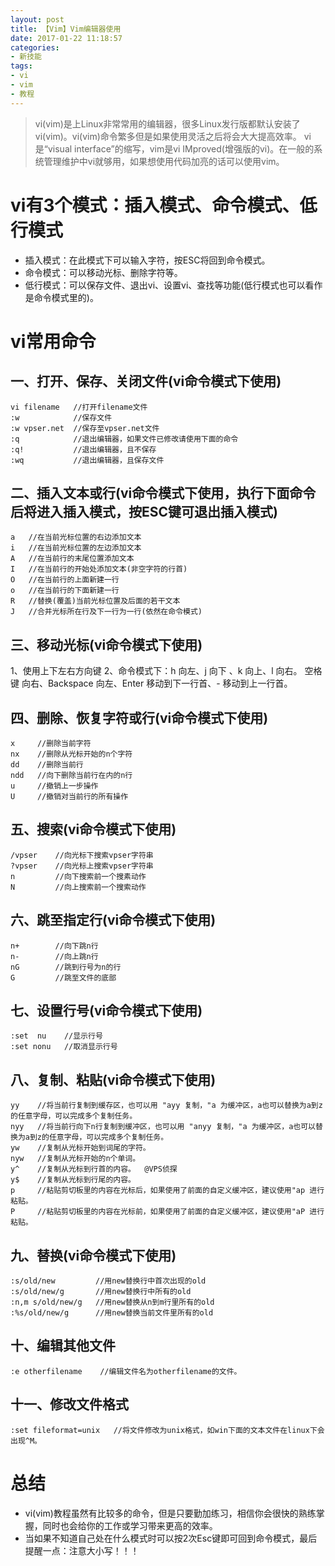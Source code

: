 ```yaml
---
layout: post
title: 【Vim】Vim编辑器使用
date: 2017-01-22 11:18:57
categories:
- 新技能
tags:
- vi
- vim
- 教程
---
```

> vi(vim)是上Linux非常常用的编辑器，很多Linux发行版都默认安装了vi(vim)。vi(vim)命令繁多但是如果使用灵活之后将会大大提高效率。
> vi是“visual interface”的缩写，vim是vi IMproved(增强版的vi)。在一般的系统管理维护中vi就够用，如果想使用代码加亮的话可以使用vim。

# vi有3个模式：插入模式、命令模式、低行模式
- 插入模式：在此模式下可以输入字符，按ESC将回到命令模式。
- 命令模式：可以移动光标、删除字符等。
- 低行模式：可以保存文件、退出vi、设置vi、查找等功能(低行模式也可以看作是命令模式里的)。

# vi常用命令

## 一、打开、保存、关闭文件(vi命令模式下使用)

```
vi filename   //打开filename文件
:w            //保存文件
:w vpser.net  //保存至vpser.net文件
:q            //退出编辑器，如果文件已修改请使用下面的命令
:q!           //退出编辑器，且不保存
:wq           //退出编辑器，且保存文件
```

## 二、插入文本或行(vi命令模式下使用，执行下面命令后将进入插入模式，按ESC键可退出插入模式)

```
a	//在当前光标位置的右边添加文本
i	//在当前光标位置的左边添加文本
A	//在当前行的末尾位置添加文本
I	//在当前行的开始处添加文本(非空字符的行首)
O	//在当前行的上面新建一行
o	//在当前行的下面新建一行
R	//替换(覆盖)当前光标位置及后面的若干文本
J	//合并光标所在行及下一行为一行(依然在命令模式)
```

## 三、移动光标(vi命令模式下使用)

1、使用上下左右方向键
2、命令模式下：h   向左、j   向下 、k   向上、l  向右。
空格键 向右、Backspace  向左、Enter  移动到下一行首、-  移动到上一行首。

## 四、删除、恢复字符或行(vi命令模式下使用)

```
x     //删除当前字符
nx    //删除从光标开始的n个字符
dd    //删除当前行
ndd   //向下删除当前行在内的n行
u     //撤销上一步操作
U     //撤销对当前行的所有操作
```

## 五、搜索(vi命令模式下使用)

```
/vpser    //向光标下搜索vpser字符串
?vpser    //向光标上搜索vpser字符串
n         //向下搜索前一个搜素动作
N         //向上搜索前一个搜索动作
```

## 六、跳至指定行(vi命令模式下使用)

```
n+        //向下跳n行
n-        //向上跳n行
nG        //跳到行号为n的行
G         //跳至文件的底部
```

## 七、设置行号(vi命令模式下使用)

```
:set  nu    //显示行号
:set nonu   //取消显示行号
```

## 八、复制、粘贴(vi命令模式下使用)

```
yy    //将当前行复制到缓存区，也可以用 "ayy 复制，"a 为缓冲区，a也可以替换为a到z的任意字母，可以完成多个复制任务。
nyy   //将当前行向下n行复制到缓冲区，也可以用 "anyy 复制，"a 为缓冲区，a也可以替换为a到z的任意字母，可以完成多个复制任务。
yw    //复制从光标开始到词尾的字符。
nyw   //复制从光标开始的n个单词。
y^    //复制从光标到行首的内容。  @VPS侦探
y$    //复制从光标到行尾的内容。
p     //粘贴剪切板里的内容在光标后，如果使用了前面的自定义缓冲区，建议使用"ap 进行粘贴。
P     //粘贴剪切板里的内容在光标前，如果使用了前面的自定义缓冲区，建议使用"aP 进行粘贴。
```

## 九、替换(vi命令模式下使用)

```
:s/old/new         //用new替换行中首次出现的old
:s/old/new/g       //用new替换行中所有的old
:n,m s/old/new/g   //用new替换从n到m行里所有的old
:%s/old/new/g      //用new替换当前文件里所有的old
```

## 十、编辑其他文件

```
:e otherfilename    //编辑文件名为otherfilename的文件。
```

## 十一、修改文件格式

```
:set fileformat=unix   //将文件修改为unix格式，如win下面的文本文件在linux下会出现^M。
```

# 总结

- vi(vim)教程虽然有比较多的命令，但是只要勤加练习，相信你会很快的熟练掌握，同时也会给你的工作或学习带来更高的效率。
- 当如果不知道自己处在什么模式时可以按2次Esc键即可回到命令模式，最后提醒一点：注意大小写！！！
